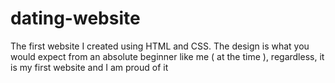 # dating-website
The first website I created using HTML and CSS. The design is what you would expect from an absolute beginner like me ( at the time ), regardless, it is my first website and I am proud of it
